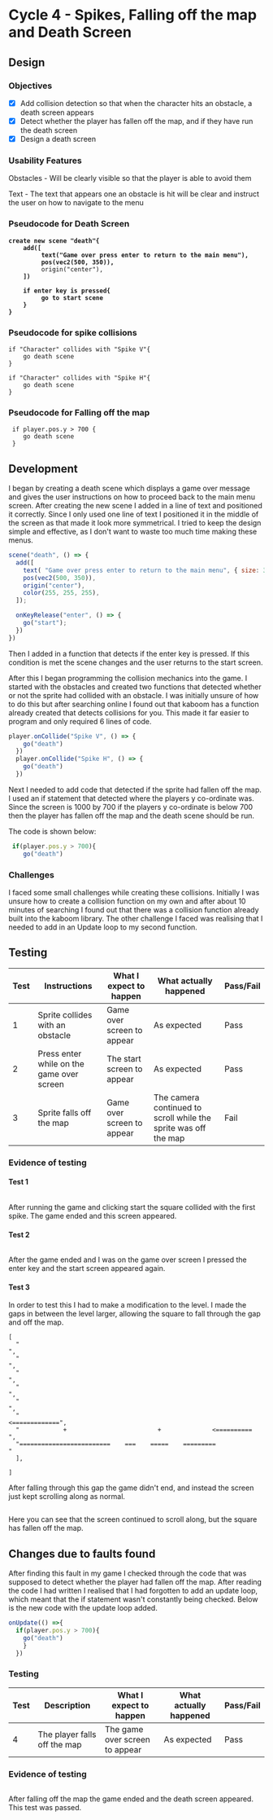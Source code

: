 # Cycle 4 - Spikes, Falling off the map and Death Screen

## Design

### Objectives

* [x] Add collision detection so that when the character hits an obstacle, a death screen appears
* [x] Detect whether the player has fallen off the map, and if they have run the death screen
* [x] Design a death screen

### Usability Features

Obstacles - Will be clearly visible so that the player is able to avoid them

Text - The text that appears one an obstacle is hit will be clear and instruct the user on how to navigate to the menu

### Pseudocode for  Death Screen

<pre><code><strong>create new scene "death"{
</strong><strong>    add([
</strong><strong>         text("Game over press enter to return to the main menu"),
</strong><strong>         pos(vec2(500, 350)),
</strong>         origin("center"),    
<strong>    ])
</strong><strong>    
</strong><strong>    if enter key is pressed{
</strong><strong>         go to start scene
</strong><strong>    }
</strong><strong>}</strong></code></pre>

### Pseudocode for spike collisions

```
if "Character" collides with "Spike V"{
    go death scene
}

if "Character" collides with "Spike H"{
    go death scene
}
```

### Pseudocode for Falling off the map

```
 if player.pos.y > 700 {
    go death scene
 }
```

## Development

I began by creating a death scene which displays a game over message and gives the user instructions on how to proceed back to the main menu screen. After creating the new scene I added in a line of text and positioned it correctly. Since I only used one line of text I positioned it in the middle of the screen as that made it look more symmetrical. I tried to keep the design simple and effective, as I don't want to waste too much time making these menus.

```javascript
scene("death", () => {
  add([
    text( "Game over press enter to return to the main menu", { size: 35 }),
    pos(vec2(500, 350)),
    origin("center"),
    color(255, 255, 255),
  ]);

  onKeyRelease("enter", () => {
    go("start");
  })
})
```

Then I added in a function that detects if the enter key is pressed. If this condition is met the scene changes and the user returns to the start screen.&#x20;

After this I began programming the collision mechanics into the game. I started with the obstacles and created two functions that detected whether or not the sprite had collided with an obstacle. I was initially unsure of how to do this but after searching online I found out that kaboom has a function already created that detects collisions for you. This made it far easier to program and only required 6 lines of code.

```javascript
player.onCollide("Spike V", () => {
    go("death")
  })
  player.onCollide("Spike H", () => {
    go("death")
  })
```

Next I needed to add code that detected if the sprite had fallen off the map. I used an if statement that detected where the players y co-ordinate was. Since the screen is 1000 by 700 if the players y co-ordinate is below 700 then the player has fallen off the map and the death scene should be run.

The code is shown below:

```javascript
 if(player.pos.y > 700){
    go("death")
```

### Challenges

I faced some small challenges while creating these collisions. Initially I was unsure how to create a collision function on my own and after about 10 minutes of searching I found out that there was a collision function already built into the kaboom library. The other challenge I faced was realising that I needed to add in an Update loop to my second function.&#x20;

## Testing

| Test | Instructions                              | What I expect to happen    | What actually happened                                          | Pass/Fail |
| ---- | ----------------------------------------- | -------------------------- | --------------------------------------------------------------- | --------- |
| 1    | Sprite collides with an obstacle          | Game over screen to appear | As expected                                                     | Pass      |
| 2    | Press enter while on the game over screen | The start screen to appear | As expected                                                     | Pass      |
| 3    | Sprite falls off the map                  | Game over screen to appear | The camera continued to scroll while the sprite was off the map | Fail      |

### Evidence of testing

#### Test 1

<figure><img src="../.gitbook/assets/Screenshot 2022-08-28 at 17.01.31.png" alt=""><figcaption></figcaption></figure>

After running the game and clicking start the square collided with the first spike. The game ended and this screen appeared.

#### Test 2

<figure><img src="../.gitbook/assets/image (4) (1).png" alt=""><figcaption></figcaption></figure>

After the game ended and I was on the game over screen I pressed the enter key and the start screen appeared again.

#### Test 3

In order to test this I had to make a modification to the level. I made the gaps in between the level larger, allowing the square to fall through the gap and off the map.

```
[ 
  "                                                                             ",
  "                                                                             ",
  "                                                                             ",
  "                                                                            ",
  "                                                                             ",
  "                                                               <=============",
  "            +                         +              <==========            ",
  "=========================    ===    =====    =========                       "
  ],

]
```

After falling through this gap the game didn't end, and instead the screen just kept scrolling along as normal.

<figure><img src="../.gitbook/assets/image (12).png" alt=""><figcaption></figcaption></figure>

Here you can see that the screen continued to scroll along, but the square has fallen off the map.

## Changes due to faults found

After finding this fault in my game I checked through the code that was supposed to detect whether the player had fallen off the map. After reading the code I had written I realised that I had forgotten to add an update loop, which meant that the if statement wasn't constantly being checked. Below is the new code with the update loop added.

```javascript
onUpdate(() =>{
  if(player.pos.y > 700){
    go("death")
    }
  })
```

### Testing

| Test | Description                  | What I expect to happen        | What actually happened | Pass/Fail |
| ---- | ---------------------------- | ------------------------------ | ---------------------- | --------- |
| 4    | The player falls off the map | The game over screen to appear | As expected            | Pass      |

### Evidence of testing

<figure><img src="../.gitbook/assets/image (6) (4).png" alt=""><figcaption></figcaption></figure>

After falling off the map the game ended and the death screen appeared. This test was passed.
